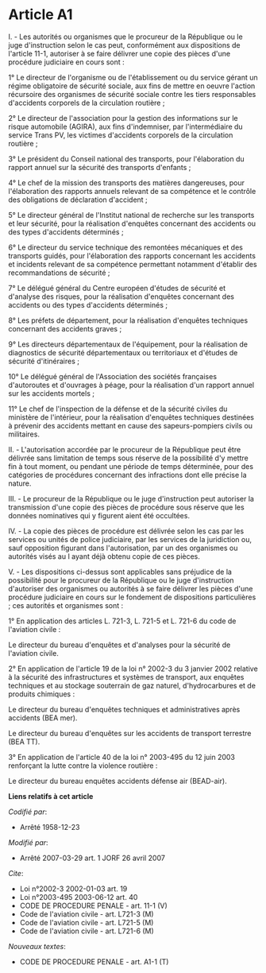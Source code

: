 # Article A1

I. -  Les autorités ou organismes que le procureur de la République ou le juge d'instruction selon le cas peut, conformément
aux dispositions de l'article 11-1, autoriser à se faire délivrer une copie des pièces d'une procédure judiciaire en cours
sont :

1° Le directeur de l'organisme ou de l'établissement ou du service gérant un régime obligatoire de sécurité sociale, aux fins
de mettre en oeuvre l'action récursoire des organismes de sécurité sociale contre les tiers responsables d'accidents
corporels de la circulation routière ;

2° Le directeur de l'association pour la gestion des informations sur le risque automobile (AGIRA), aux fins d'indemniser,
par l'intermédiaire du service Trans PV, les victimes d'accidents corporels de la circulation routière ;

3° Le président du Conseil national des transports, pour l'élaboration du rapport annuel sur la sécurité des transports
d'enfants ;

4° Le chef de la mission des transports des matières dangereuses, pour l'élaboration des rapports annuels relevant de sa
compétence et le contrôle des obligations de déclaration d'accident ;

5° Le directeur général de l'Institut national de recherche sur les transports et leur sécurité, pour la réalisation
d'enquêtes concernant des accidents ou des types d'accidents déterminés ;

6° Le directeur du service technique des remontées mécaniques et des transports guidés, pour l'élaboration des rapports
concernant les accidents et incidents relevant de sa compétence permettant notamment d'établir des recommandations de
sécurité ;

7° Le délégué général du Centre européen d'études de sécurité et d'analyse des risques, pour la réalisation d'enquêtes
concernant des accidents ou des types d'accidents déterminés ;

8° Les préfets de département, pour la réalisation d'enquêtes techniques concernant des accidents graves ;

9° Les directeurs départementaux de l'équipement, pour la réalisation de diagnostics de sécurité départementaux ou
territoriaux et d'études de sécurité d'itinéraires ;

10° Le délégué général de l'Association des sociétés françaises d'autoroutes et d'ouvrages à péage, pour la réalisation d'un
rapport annuel sur les accidents mortels ;

11° Le chef de l'inspection de la défense et de la sécurité civiles du ministère de l'intérieur, pour la réalisation
d'enquêtes techniques destinées à prévenir des accidents mettant en cause des sapeurs-pompiers civils ou militaires.

II. - L'autorisation accordée par le procureur de la République peut être délivrée sans limitation de temps sous réserve de
la possibilité d'y mettre fin à tout moment, ou pendant une période de temps déterminée, pour des catégories de procédures
concernant des infractions dont elle précise la nature.

III. - Le procureur de la République ou le juge d'instruction peut autoriser la transmission d'une copie des pièces de
procédure sous réserve que les données nominatives qui y figurent aient été occultées.

IV. - La copie des pièces de procédure est délivrée selon les cas par les services ou unités de police judiciaire, par les
services de la juridiction ou, sauf opposition figurant dans l'autorisation, par un des organismes ou autorités visés au I
ayant déjà obtenu copie de ces pièces.

V. - Les dispositions ci-dessus sont applicables sans préjudice de la possibilité pour le procureur de la République ou le
juge d'instruction d'autoriser des organismes ou autorités à se faire délivrer les pièces d'une procédure judiciaire en cours
sur le fondement de dispositions particulières ; ces autorités et organismes sont :

1° En application des articles L. 721-3, L. 721-5 et L. 721-6 du code de l'aviation civile :

Le directeur du bureau d'enquêtes et d'analyses pour la sécurité de l'aviation civile.

2° En application de l'article 19 de la loi n° 2002-3 du 3 janvier 2002 relative à la sécurité des infrastructures et
systèmes de transport, aux enquêtes techniques et au stockage souterrain de gaz naturel, d'hydrocarbures et de produits
chimiques :

Le directeur du bureau d'enquêtes techniques et administratives après accidents (BEA mer).

Le directeur du bureau d'enquêtes sur les accidents de transport terrestre (BEA TT).

3° En application de l'article 40 de la loi n° 2003-495 du 12 juin 2003 renforçant la lutte contre la violence routière :

Le directeur du bureau enquêtes accidents défense air (BEAD-air).

**Liens relatifs à cet article**

_Codifié par_:

  - Arrêté 1958-12-23

_Modifié par_:

  - Arrêté 2007-03-29 art. 1 JORF 26 avril 2007

_Cite_:

  - Loi n°2002-3 2002-01-03 art. 19
  - Loi n°2003-495 2003-06-12 art. 40
  - CODE DE PROCEDURE PENALE - art. 11-1 (V)
  - Code de l'aviation civile - art. L721-3 (M)
  - Code de l'aviation civile - art. L721-5 (M)
  - Code de l'aviation civile - art. L721-6 (M)

_Nouveaux textes_:

  - CODE DE PROCEDURE PENALE - art. A1-1 (T)
